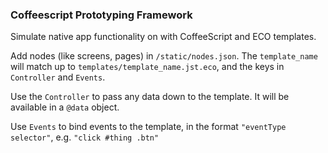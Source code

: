 ### Coffeescript Prototyping Framework

Simulate native app functionality on with CoffeeScript and ECO templates.

Add nodes (like screens, pages) in `/static/nodes.json`. The `template_name` will match up to `templates/template_name.jst.eco`, and the keys in `Controller` and `Events`.

Use the `Controller` to pass any data down to the template. It will be available in a `@data` object.

Use `Events` to bind events to the template, in the format `"eventType selector"`, e.g. `"click #thing .btn"`